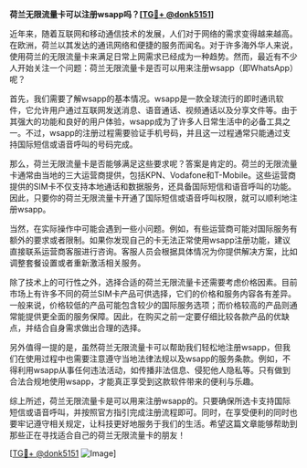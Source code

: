 **荷兰无限流量卡可以注册wsapp吗？[[TG💪+ @donk5151](https://t.me/s/donk5151)]**

近年来，随着互联网和移动通信技术的发展，人们对于网络的需求变得越来越高。在欧洲，荷兰以其发达的通讯网络和便捷的服务而闻名。对于许多海外华人来说，使用荷兰的无限流量卡来满足日常上网需求已经成为一种趋势。然而，最近有不少人开始关注一个问题：荷兰无限流量卡是否可以用来注册wsapp（即WhatsApp）呢？

首先，我们需要了解wsapp的基本情况。wsapp是一款全球流行的即时通讯软件，它允许用户通过互联网发送消息、语音通话、视频通话以及分享文件等。由于其强大的功能和良好的用户体验，wsapp成为了许多人日常生活中的必备工具之一。不过，wsapp的注册过程需要验证手机号码，并且这一过程通常只能通过支持国际短信或语音呼叫的号码完成。

那么，荷兰无限流量卡是否能够满足这些要求呢？答案是肯定的。荷兰的无限流量卡通常由当地的三大运营商提供，包括KPN、Vodafone和T-Mobile。这些运营商提供的SIM卡不仅支持本地通话和数据服务，还具备国际短信和语音呼叫的功能。因此，只要你的荷兰无限流量卡开通了国际短信或语音呼叫权限，就可以顺利地注册wsapp。

当然，在实际操作中可能会遇到一些小问题。例如，有些运营商可能对国际服务有额外的要求或者限制。如果你发现自己的卡无法正常使用wsapp注册功能，建议直接联系运营商客服进行咨询。客服人员会根据具体情况为你提供解决方案，比如调整套餐设置或者重新激活相关服务。

除了技术上的可行性之外，选择合适的荷兰无限流量卡还需要考虑价格因素。目前市场上有许多不同的荷兰SIM卡产品可供选择，它们的价格和服务内容各有差异。一般来说，价格较低的产品可能包含较少的国际服务选项；而价格较高的产品则通常能提供更全面的服务保障。因此，在购买之前一定要仔细比较各款产品的优缺点，并结合自身需求做出合理的选择。

另外值得一提的是，虽然荷兰无限流量卡可以帮助我们轻松地注册wsapp，但我们在使用过程中也需要注意遵守当地法律法规以及wsapp的服务条款。例如，不得利用wsapp从事任何违法活动，如传播非法信息、侵犯他人隐私等。只有做到合法合规地使用wsapp，才能真正享受到这款软件带来的便利与乐趣。

综上所述，荷兰无限流量卡是可以用来注册wsapp的。只要确保所选卡支持国际短信或语音呼叫，并按照官方指引完成注册流程即可。同时，在享受便利的同时也要牢记遵守相关规定，让科技更好地服务于我们的生活。希望这篇文章能够帮助到那些正在寻找适合自己的荷兰无限流量卡的朋友！

[[TG💪+ @donk5151](https://t.me/s/donk5151) ![Image](https://i.postimg.cc/rwNCRYN7/Snipaste-2025-04-30-17-27-05.png)]